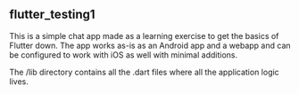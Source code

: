 ## flutter_testing1
This is a simple chat app made as a learning exercise to get the basics of Flutter down.
The app works as-is as an Android app and a webapp and can be configured to work with iOS
as well with minimal additions.

The /lib directory contains all the .dart files where all the application logic lives.

